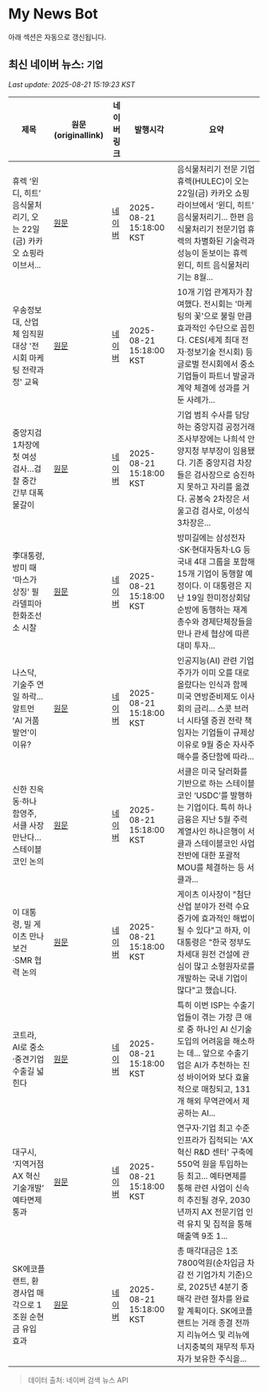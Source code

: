 # My News Bot

아래 섹션은 자동으로 갱신됩니다.

<!-- NEWS:START -->
## 최신 네이버 뉴스: `기업`
_Last update: 2025-08-21 15:19:23 KST_

| 제목 | 원문(originallink) | 네이버 링크 | 발행시각 | 요약 |
|---|---|---|---|---|
| 휴렉 ‘윈디, 히트’ 음식물처리기, 오는 22일(금) 카카오 쇼핑라이브서... | [원문](http://www.beyondpost.co.kr/view.php?ud=2025082115160421946cf2d78c68_30) | [네이버](http://www.beyondpost.co.kr/view.php?ud=2025082115160421946cf2d78c68_30) | 2025-08-21 15:18:00 KST | 음식물처리기 전문 기업 휴렉(HULEC)이 오는 22일(금) 카카오 쇼핑라이브에서 ‘윈디, 히트’ 음식물처리기... 한편 음식물처리기 전문기업 휴렉의 차별화된 기술력과 성능이 돋보이는 휴렉 윈디, 히트 음식물처리기는 8월... |
| 우송정보대, 산업체 임직원 대상 '전시회 마케팅 전략과정' 교육 | [원문](https://www.goodmorningcc.com/news/articleView.html?idxno=428685) | [네이버](https://www.goodmorningcc.com/news/articleView.html?idxno=428685) | 2025-08-21 15:18:00 KST | 10개 기업 관계자가 참여했다. 전시회는 '마케팅의 꽃'으로 불릴 만큼 효과적인 수단으로 꼽힌다. CES(세계 최대 전자·정보기술 전시회) 등 글로벌 전시회에서 중소기업들이 파트너 발굴과 계약 체결에 성과를 거둔 사례가... |
| 중앙지검 1차장에 첫 여성 검사…검찰 중간 간부 대폭 물갈이 | [원문](https://www.etoday.co.kr/news/view/2498963) | [네이버](https://www.etoday.co.kr/news/view/2498963) | 2025-08-21 15:18:00 KST | 기업 범죄 수사를 담당하는 중앙지검 공정거래조사부장에는 나희석 안양지청 부부장이 임용됐다. 기존 중앙지검 차장들은 검사장으로 승진하지 못하고 자리를 옮겼다. 공봉숙 2차장은 서울고검 검사로, 이성식 3차장은... |
| 李대통령, 방미 때 '마스가 상징' 필라델피아 한화조선소 시찰 | [원문](http://www.hansbiz.co.kr/news/articleView.html?idxno=770387) | [네이버](http://www.hansbiz.co.kr/news/articleView.html?idxno=770387) | 2025-08-21 15:18:00 KST | 방미길에는 삼성전자·SK·현대자동차·LG 등 국내 4대 그룹을 포함해 15개 기업이 동행할 예정이다. 이 대통령은 지난 19일 한미정상회담 순방에 동행하는 재계 총수와 경제단체장들을 만나 관세 협상에 따른 대미 투자... |
| 나스닥, 기술주 연일 하락...알트먼 'AI 거품 발언'이 이유? | [원문](https://www.aitimes.com/news/articleView.html?idxno=201684) | [네이버](https://www.aitimes.com/news/articleView.html?idxno=201684) | 2025-08-21 15:18:00 KST | 인공지능(AI) 관련 기업 주가가 이미 오를 대로 올랐다는 인식과 함께 미국 연방준비제도 이사회의 금리... 스콧 브러너 시타델 증권 전략 책임자는 기업들이 규제상 이유로 9월 중순 자사주 매수를 중단함에 따라... |
| 신한 진옥동·하나 함영주, 서클 사장 만난다…스테이블코인 논의 | [원문](https://www.ajunews.com/view/20250821140859321) | [네이버](https://www.ajunews.com/view/20250821140859321) | 2025-08-21 15:18:00 KST | 서클은 미국 달러화를 기반으로 하는 스테이블코인 ‘USDC’를 발행하는 기업이다. 특히 하나금융은 지난 5월 주력 계열사인 하나은행이 서클과 스테이블코인 사업 전반에 대한 포괄적 MOU를 체결하는 등 서클과... |
| 이 대통령, 빌 게이츠 만나 보건·SMR 협력 논의 | [원문](http://www.yonhapnewstv.co.kr/MYH20250821151736486) | [네이버](https://n.news.naver.com/mnews/article/422/0000772978?sid=100) | 2025-08-21 15:18:00 KST | 게이츠 이사장이 "첨단산업 분야가 전력 수요 증가에 효과적인 해법이 될 수 있다"고 하자, 이 대통령은 "한국 정부도 차세대 원전 건설에 관심이 많고 소형원자로를 개발하는 국내 기업이 많다"고 했습니다. |
| 코트라, AI로 중소·중견기업 수출길 넓힌다 | [원문](http://www.smedaily.co.kr/news/articleView.html?idxno=335412) | [네이버](http://www.smedaily.co.kr/news/articleView.html?idxno=335412) | 2025-08-21 15:18:00 KST | 특히 이번 ISP는 수출기업들이 겪는 가장 큰 애로 중 하나인 AI 신기술 도입의 어려움을 해소하는 데... 앞으로 수출기업은 AI가 추천하는 진성 바이어와 보다 효율적으로 매칭되고, 131개 해외 무역관에서 제공하는 AI... |
| 대구시, ‘지역거점 AX 혁신 기술개발’ 예타면제 통과 | [원문](http://www.shinailbo.co.kr/news/articleView.html?idxno=2103238) | [네이버](http://www.shinailbo.co.kr/news/articleView.html?idxno=2103238) | 2025-08-21 15:18:00 KST | 연구자·기업 최고 수준 인프라가 집적되는 ‘AX 혁신 R&D 센터’ 구축에 550억 원을 투입하는 등 최고... 예타면제를 통해 관련 사업이 신속히 추진될 경우, 2030년까지 AX 전문기업 인력 유치 및 집적을 통해 매출액 9조 1... |
| SK에코플랜트, 환경사업 매각으로 1조원 순현금 유입 효과 | [원문](http://www.wikileaks-kr.org/news/articleView.html?idxno=173548) | [네이버](http://www.wikileaks-kr.org/news/articleView.html?idxno=173548) | 2025-08-21 15:18:00 KST | 총 매각대금은 1조7800억원(순차입금 차감 전 기업가치 기준)으로, 2025년 4분기 중 매각 관련 절차를 완료할 계획이다. SK에코플랜트는 거래 종결 전까지 리뉴어스 및 리뉴에너지충북의 재무적 투자자가 보유한 주식을... |

> 데이터 출처: 네이버 검색 뉴스 API
<!-- NEWS:END -->
